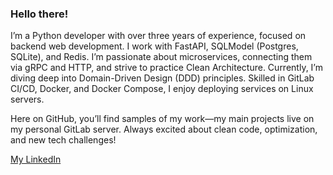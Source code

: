 
### Hello there!  
I’m a Python developer with over three years of experience, focused on backend web development. 
I work with FastAPI, SQLModel (Postgres, SQLite), and Redis. I’m passionate about microservices, connecting them via gRPC and HTTP, and strive to practice Clean Architecture. 
Currently, I’m diving deep into Domain-Driven Design (DDD) principles. Skilled in GitLab CI/CD, Docker, and Docker Compose, I enjoy deploying services on Linux servers. 

Here on GitHub, you’ll find samples of my work—my main projects live on my personal GitLab server. 
Always excited about clean code, optimization, and new tech challenges!

<div class="badge-base LI-profile-badge" data-locale="en_US" data-size="medium" data-theme="dark" data-type="VERTICAL" data-vanity="sergei-firsov-0869b1345" data-version="v1"><a class="badge-base__link LI-simple-link" href="https://ru.linkedin.com/in/sergei-firsov-0869b1345?trk=profile-badge">My LinkedIn</a></div>
    
